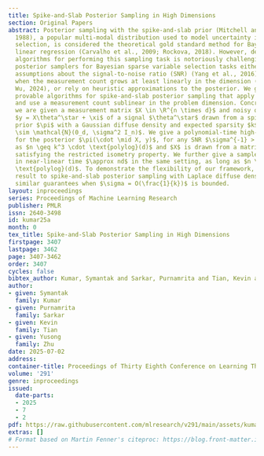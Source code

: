 ```yaml
---
title: Spike-and-Slab Posterior Sampling in High Dimensions
section: Original Papers
abstract: Posterior sampling with the spike-and-slab prior (Mitchell and Beauchamp,
  1988), a popular multi-modal distribution used to model uncertainty in variable
  selection, is considered the theoretical gold standard method for Bayesian sparse
  linear regression (Carvalho et al., 2009; Rockova, 2018). However, designing provable
  algorithms for performing this sampling task is notoriously challenging. Existing
  posterior samplers for Bayesian sparse variable selection tasks either require strong
  assumptions about the signal-to-noise ratio (SNR) (Yang et al., 2016), only work
  when the measurement count grows at least linearly in the dimension (Montanari and
  Wu, 2024), or rely on heuristic approximations to the posterior. We give the first
  provable algorithms for spike-and-slab posterior sampling that apply for any SNR,
  and use a measurement count sublinear in the problem dimension. Concretely, assume
  we are given a measurement matrix $X \in \R^{n \times d}$ and noisy observations
  $y = X\theta^\star + \xi$ of a signal $\theta^\star$ drawn from a spike-and-slab
  prior $\pi$ with a Gaussian diffuse density and expected sparsity $k$, where $\xi
  \sim \mathcal{N}(0_d, \sigma^2 I_n)$. We give a polynomial-time high-accuracy sampler
  for the posterior $\pi(\cdot \mid X, y)$, for any SNR $\sigma^{-1} > 0$, as long
  as $n \geq k^3 \cdot \text{polylog}(d)$ and $X$ is drawn from a matrix ensemble
  satisfying the restricted isometry property. We further give a sampler that runs
  in near-linear time $\approx nd$ in the same setting, as long as $n \geq k^5 \cdot
  \text{polylog}(d)$. To demonstrate the flexibility of our framework, we extend our
  result to spike-and-slab posterior sampling with Laplace diffuse densities, achieving
  similar guarantees when $\sigma = O(\frac{1}{k})$ is bounded.
layout: inproceedings
series: Proceedings of Machine Learning Research
publisher: PMLR
issn: 2640-3498
id: kumar25a
month: 0
tex_title: Spike-and-Slab Posterior Sampling in High Dimensions
firstpage: 3407
lastpage: 3462
page: 3407-3462
order: 3407
cycles: false
bibtex_author: Kumar, Symantak and Sarkar, Purnamrita and Tian, Kevin and Zhu, Yusong
author:
- given: Symantak
  family: Kumar
- given: Purnamrita
  family: Sarkar
- given: Kevin
  family: Tian
- given: Yusong
  family: Zhu
date: 2025-07-02
address:
container-title: Proceedings of Thirty Eighth Conference on Learning Theory
volume: '291'
genre: inproceedings
issued:
  date-parts:
  - 2025
  - 7
  - 2
pdf: https://raw.githubusercontent.com/mlresearch/v291/main/assets/kumar25a/kumar25a.pdf
extras: []
# Format based on Martin Fenner's citeproc: https://blog.front-matter.io/posts/citeproc-yaml-for-bibliographies/
---
```

